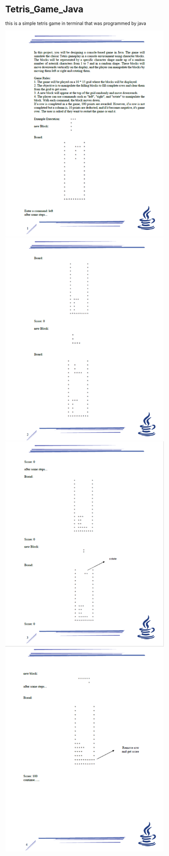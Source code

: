 # Tetris_Game_Java
this is a simple tetris game in terminal that was programmed by java

![](project_description/first.png)
![](project_description/second.png)
![](project_description/third.png)
![](project_description/fourth.png)
